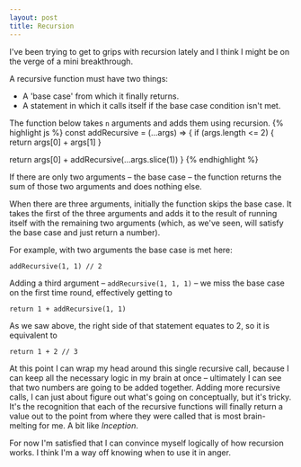 ```yaml
---
layout: post
title: Recursion
---
```


I've been trying to get to grips with recursion lately and I think I might be on the verge of a mini breakthrough.

A recursive function must have two things:

- A 'base case' from which it finally returns.
- A statement in which it calls itself if the base case condition isn't met.

The function below takes `n` arguments and adds them using recursion.
{% highlight js %}
const addRecursive = (...args) => {
  if (args.length <= 2) {
    return args[0] + args[1]
  }

  return args[0] + addRecursive(...args.slice(1))
}
{% endhighlight %}

If there are only two arguments – the base case – the function returns the sum of those two arguments and does nothing else.

When there are three arguments, initially the function skips the base case. It takes the first of the three arguments and adds it to the result of running itself with the remaining two arguments (which, as we've seen, will satisfy the base case and just return a number).

For example, with two arguments the base case is met here:

`addRecursive(1, 1) // 2`

Adding a third argument – `addRecursive(1, 1, 1)` – we miss the base case on the first time round, effectively getting to

`return 1 + addRecursive(1, 1)`

As we saw above, the right side of that statement
equates to 2, so it is equivalent to

`return 1 + 2 // 3`

At this point I can wrap my head around this single recursive call, because I can keep all the necessary logic in my brain at once – ultimately I can see that two numbers are going to be added together. Adding more recursive calls, I can just about figure out what's going on conceptually, but it's tricky. It's the recognition that each of the recursive functions will finally return a value out to the point from where they were called that is most brain-melting for me. A bit like *Inception*.

For now I'm satisfied that I can convince myself logically of how recursion works. I think I'm a way off knowing when to use it in anger.
